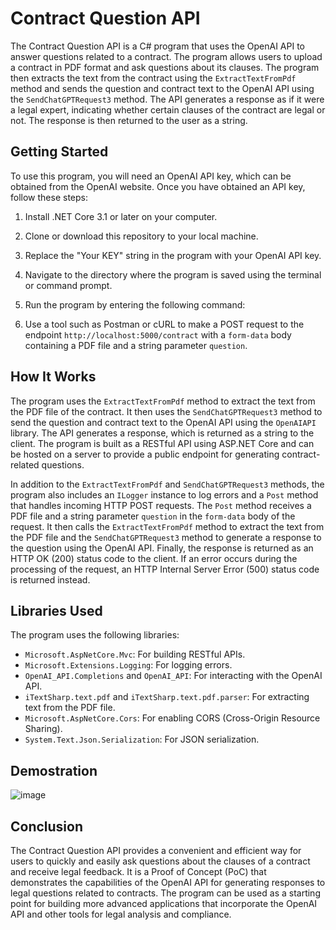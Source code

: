 # Contract Question API

The Contract Question API is a C# program that uses the OpenAI API to answer questions related to a contract. The program allows users to upload a contract in PDF format and ask questions about its clauses. The program then extracts the text from the contract using the `ExtractTextFromPdf` method and sends the question and contract text to the OpenAI API using the `SendChatGPTRequest3` method. The API generates a response as if it were a legal expert, indicating whether certain clauses of the contract are legal or not. The response is then returned to the user as a string.

## Getting Started

To use this program, you will need an OpenAI API key, which can be obtained from the OpenAI website. Once you have obtained an API key, follow these steps:

1. Install .NET Core 3.1 or later on your computer.
2. Clone or download this repository to your local machine.
3. Replace the "Your KEY" string in the program with your OpenAI API key.
4. Navigate to the directory where the program is saved using the terminal or command prompt.
5. Run the program by entering the following command:

6. Use a tool such as Postman or cURL to make a POST request to the endpoint `http://localhost:5000/contract` with a `form-data` body containing a PDF file and a string parameter `question`.

## How It Works

The program uses the `ExtractTextFromPdf` method to extract the text from the PDF file of the contract. It then uses the `SendChatGPTRequest3` method to send the question and contract text to the OpenAI API using the `OpenAIAPI` library. The API generates a response, which is returned as a string to the client. The program is built as a RESTful API using ASP.NET Core and can be hosted on a server to provide a public endpoint for generating contract-related questions.

In addition to the `ExtractTextFromPdf` and `SendChatGPTRequest3` methods, the program also includes an `ILogger` instance to log errors and a `Post` method that handles incoming HTTP POST requests. The `Post` method receives a PDF file and a string parameter `question` in the `form-data` body of the request. It then calls the `ExtractTextFromPdf` method to extract the text from the PDF file and the `SendChatGPTRequest3` method to generate a response to the question using the OpenAI API. Finally, the response is returned as an HTTP OK (200) status code to the client. If an error occurs during the processing of the request, an HTTP Internal Server Error (500) status code is returned instead.

## Libraries Used

The program uses the following libraries:

- `Microsoft.AspNetCore.Mvc`: For building RESTful APIs.
- `Microsoft.Extensions.Logging`: For logging errors.
- `OpenAI_API.Completions` and `OpenAI_API`: For interacting with the OpenAI API.
- `iTextSharp.text.pdf` and `iTextSharp.text.pdf.parser`: For extracting text from the PDF file.
- `Microsoft.AspNetCore.Cors`: For enabling CORS (Cross-Origin Resource Sharing).
- `System.Text.Json.Serialization`: For JSON serialization.

## Demostration

![image](https://user-images.githubusercontent.com/122009354/223137331-bc65cf54-09cd-4bed-99df-2414e164b77d.png)


## Conclusion

The Contract Question API provides a convenient and efficient way for users to quickly and easily ask questions about the clauses of a contract and receive legal feedback. It is a Proof of Concept (PoC) that demonstrates the capabilities of the OpenAI API for generating responses to legal questions related to contracts. The program can be used as a starting point for building more advanced applications that incorporate the OpenAI API and other tools for legal analysis and compliance.


